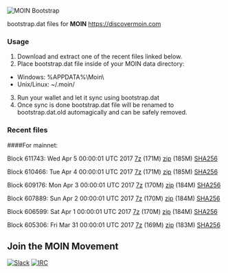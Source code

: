 ![MOIN Bootstrap](https://i.imgur.com/KjM1jMp.jpg)

bootstrap.dat files for **MOIN** https://discovermoin.com

### Usage

1. Download and extract one of the recent files linked below.
2. Place bootstrap.dat file inside of your MOIN data directory:
 - Windows: %APPDATA%\Moin\
 - Unix/Linux: ~/.moin/
3. Run your wallet and let it sync using bootstrap.dat
4. Once sync is done bootstrap.dat file will be renamed to bootstrap.dat.old automagically and can be safely removed.


### Recent files

####For mainnet:

Block 611743: Wed Apr  5 00:00:01 UTC 2017 [7z](https://transfer.sh/5zYJS/bootstrap.dat.20170405.7z) (171M) [zip](https://transfer.sh/SzI8o/bootstrap.dat.20170405.zip) (185M) [SHA256](https://transfer.sh/xHDNg/sha256.txt)

Block 610466: Tue Apr  4 00:00:01 UTC 2017 [7z](https://transfer.sh/7eFVK/bootstrap.dat.20170404.7z) (171M) [zip](https://transfer.sh/QdQJO/bootstrap.dat.20170404.zip) (185M) [SHA256](https://transfer.sh/UZe63/sha256.txt)

Block 609176: Mon Apr  3 00:00:01 UTC 2017 [7z](https://transfer.sh/45N3Y/bootstrap.dat.20170403.7z) (170M) [zip](https://transfer.sh/qb5L2/bootstrap.dat.20170403.zip) (184M) [SHA256](https://transfer.sh/uhG6q/sha256.txt)

Block 607889: Sun Apr  2 00:00:01 UTC 2017 [7z](https://transfer.sh/Hw54C/bootstrap.dat.20170402.7z) (170M) [zip](https://transfer.sh/VQcCp/bootstrap.dat.20170402.zip) (184M) [SHA256](https://transfer.sh/rmxZ9/sha256.txt)

Block 606599: Sat Apr  1 00:00:01 UTC 2017 [7z](https://transfer.sh/11u1UO/bootstrap.dat.20170401.7z) (170M) [zip](https://transfer.sh/PmQ2m/bootstrap.dat.20170401.zip) (184M) [SHA256](https://transfer.sh/eJ5Kt/sha256.txt)

Block 605306: Fri Mar 31 00:00:01 UTC 2017 [7z](https://transfer.sh/1iIVo/bootstrap.dat.20170331.7z) (169M) [zip](https://transfer.sh/sK8jt/bootstrap.dat.20170331.zip) (183M) [SHA256](https://transfer.sh/6GjeI/sha256.txt)

## Join the MOIN Movement

[![Slack](https://i.imgur.com/Xy0IEJN.png)](https://discovermoin.herokuapp.com)
[![IRC](http://i.imgur.com/amUnKGQ.png)](https://kiwiirc.com/client/irc.freenode.net/#moin-crypto)
